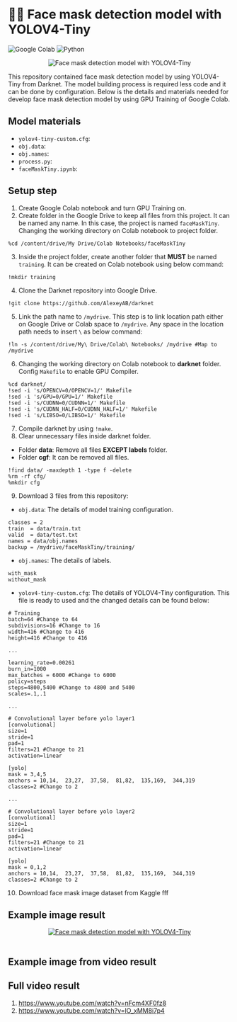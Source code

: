 # ✍🏻 Face mask detection model with YOLOV4-Tiny

![Google Colab](https://img.shields.io/badge/Editor-Google%20Colab-brightgreen)
![Python](https://img.shields.io/badge/Code-Python-blue)

<p align="center">
  <img src="https://cdn-images-1.medium.com/max/800/1*VPauyfV8aB82e7AJuQkOww.png" alt="Face mask detection model with YOLOV4-Tiny"/>
</p>

This repository contained face mask detection model by using YOLOV4-Tiny from Darknet. The model building process is required less code and it can be done by configuration. Below is the details and materials needed for develop face mask detection model by using GPU Training of Google Colab.

## Model materials
* `yolov4-tiny-custom.cfg`: 
* `obj.data`:
* `obj.names`:
* `process.py`:
* `faceMaskTiny.ipynb`:

## Setup step
1. Create Google Colab notebook and turn GPU Training on.
2. Create folder in the Google Drive to keep all files from this project. It can be named any name. In this case, the project is named `faceMaskTiny`. Changing the working directory on Colab notebook to project folder.
```
%cd /content/drive/My Drive/Colab Notebooks/faceMaskTiny
```
3. Inside the project folder, create another folder that **MUST** be named `training`. It can be created on Colab notebook using below command:
```
!mkdir training
```
4. Clone the Darknet repository into Google Drive.
```
!git clone https://github.com/AlexeyAB/darknet
```
5. Link the path name to `/mydrive`. This step is to link location path either on Google Drive or Colab space to `/mydrive`. Any space in the location path needs to insert `\` as below command:
```
!ln -s /content/drive/My\ Drive/Colab\ Notebooks/ /mydrive #Map to /mydrive
```
6. Changing the working directory on Colab notebook to **darknet** folder. Config `Makefile` to enable GPU Compiler.
```
%cd darknet/
!sed -i 's/OPENCV=0/OPENCV=1/' Makefile
!sed -i 's/GPU=0/GPU=1/' Makefile
!sed -i 's/CUDNN=0/CUDNN=1/' Makefile
!sed -i 's/CUDNN_HALF=0/CUDNN_HALF=1/' Makefile
!sed -i 's/LIBSO=0/LIBSO=1/' Makefile
```
7. Compile darknet by using `!make`.
8. Clear unnecessary files inside darknet folder.
* Folder **data**: Remove all files **EXCEPT labels** folder.
* Folder **cgf**: It can be removed all files.
```
!find data/ -maxdepth 1 -type f -delete
%rm -rf cfg/
%mkdir cfg
```
9. Download 3 files from this repository:
* `obj.data`: The details of model training configuration.
```
classes = 2
train  = data/train.txt
valid  = data/test.txt
names = data/obj.names
backup = /mydrive/faceMaskTiny/training/
```
* `obj.names`: The details of labels.
```
with_mask
without_mask
```
* `yolov4-tiny-custom.cfg`: The details of YOLOV4-Tiny configuration. This file is ready to used and the changed details can be found below:
```
# Training
batch=64 #Change to 64
subdivisions=16 #Change to 16
width=416 #Change to 416
height=416 #Change to 416

...

learning_rate=0.00261
burn_in=1000
max_batches = 6000 #Change to 6000
policy=steps
steps=4800,5400 #Change to 4800 and 5400
scales=.1,.1

...

# Convolutional layer before yolo layer1
[convolutional]
size=1
stride=1
pad=1
filters=21 #Change to 21
activation=linear

[yolo]
mask = 3,4,5
anchors = 10,14,  23,27,  37,58,  81,82,  135,169,  344,319
classes=2 #Change to 2

...

# Convolutional layer before yolo layer2
[convolutional]
size=1
stride=1
pad=1
filters=21 #Change to 21
activation=linear

[yolo]
mask = 0,1,2
anchors = 10,14,  23,27,  37,58,  81,82,  135,169,  344,319
classes=2 #Change to 2
```
10. Download face mask image dataset from Kaggle
fff








## Example image result
<p align="center">
<a href="https://postimages.org/" target="_blank"><img src="https://i.postimg.cc/3RSryX2k/download-28.png" alt="Face mask detection model with YOLOV4-Tiny"/></a><br/><br/>
</p>

## Example image from video result

## Full video result
1. https://www.youtube.com/watch?v=nFcm4XF0fz8
2. https://www.youtube.com/watch?v=lO_xMM8i7p4
